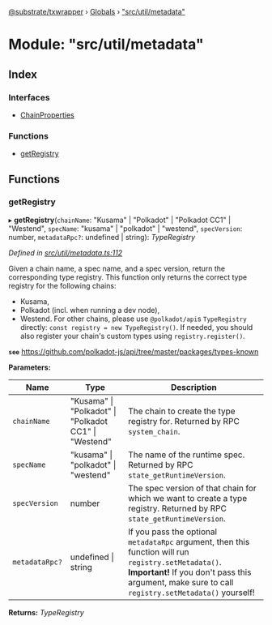 [@substrate/txwrapper](../README.md) › [Globals](../globals.md) › ["src/util/metadata"](_src_util_metadata_.md)

# Module: "src/util/metadata"

## Index

### Interfaces

* [ChainProperties](../interfaces/_src_util_metadata_.chainproperties.md)

### Functions

* [getRegistry](_src_util_metadata_.md#getregistry)

## Functions

###  getRegistry

▸ **getRegistry**(`chainName`: "Kusama" | "Polkadot" | "Polkadot CC1" | "Westend", `specName`: "kusama" | "polkadot" | "westend", `specVersion`: number, `metadataRpc?`: undefined | string): *TypeRegistry*

*Defined in [src/util/metadata.ts:112](https://github.com/paritytech/txwrapper/blob/e82a68c/src/util/metadata.ts#L112)*

Given a chain name, a spec name, and a spec version, return the
corresponding type registry. This function only returns the correct type
registry for the following chains:
- Kusama,
- Polkadot (incl. when running a dev node),
- Westend.
For other chains, please use `@polkadot/api`s `TypeRegistry` directly:
`const registry = new TypeRegistry()`. If needed, you should also register
your chain's custom types using `registry.register()`.

**`see`** https://github.com/polkadot-js/api/tree/master/packages/types-known

**Parameters:**

Name | Type | Description |
------ | ------ | ------ |
`chainName` | "Kusama" &#124; "Polkadot" &#124; "Polkadot CC1" &#124; "Westend" | The chain to create the type registry for. Returned by RPC `system_chain`. |
`specName` | "kusama" &#124; "polkadot" &#124; "westend" | The name of the runtime spec. Returned by RPC `state_getRuntimeVersion`. |
`specVersion` | number | The spec version of that chain for which we want to create a type registry. Returned by RPC `state_getRuntimeVersion`. |
`metadataRpc?` | undefined &#124; string | If you pass the optional `metadataRpc` argument, then this function will run `registry.setMetadata()`. **Important!** If you don't pass this argument, make sure to call `registry.setMetadata()` yourself!  |

**Returns:** *TypeRegistry*
